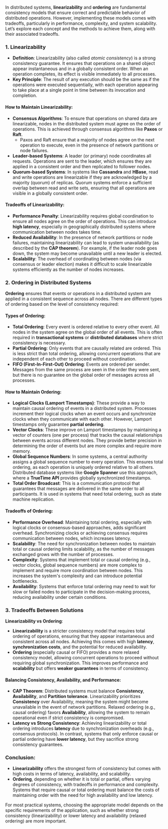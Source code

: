In distributed systems, **linearizability** and **ordering** are fundamental consistency models that ensure correct and predictable behavior of distributed operations. However, implementing these models comes with tradeoffs, particularly in performance, complexity, and system scalability. Let’s explore each concept and the methods to achieve them, along with their associated tradeoffs.

### 1. **Linearizability**
   - **Definition**: Linearizability (also called *atomic consistency*) is a strong consistency guarantee. It ensures that operations on a shared object appear instantaneous and in a globally consistent order. When an operation completes, its effect is visible immediately to all processes.
   - **Key Principle**: The result of any execution should be the same as if the operations were executed sequentially, with each operation appearing to take place at a single point in time between its invocation and completion.

   #### How to Maintain Linearizability:
   - **Consensus Algorithms**: To ensure that operations on shared data are linearizable, nodes in the distributed system must agree on the order of operations. This is achieved through consensus algorithms like **Paxos** or **Raft**.
     - Paxos and Raft ensure that a majority of nodes agree on the next operation to execute, even in the presence of network partitions or node failures.
   - **Leader-based Systems**: A leader (or primary) node coordinates all requests. Operations are sent to the leader, which ensures they are applied in a consistent order and then replicated to follower nodes.
   - **Quorum-based Systems**: In systems like **Cassandra** and **HBase**, read and write operations are linearizable if they are acknowledged by a majority (quorum) of replicas. Quorum systems enforce a sufficient overlap between read and write sets, ensuring that all operations are visible in a globally consistent order.

   #### Tradeoffs of Linearizability:
   - **Performance Penalty**: Linearizability requires global coordination to ensure all nodes agree on the order of operations. This can introduce **high latency**, especially in geographically distributed systems where communication between nodes takes time.
   - **Reduced Availability**: In the presence of network partitions or node failures, maintaining linearizability can lead to system unavailability (as described by the **CAP theorem**). For example, if the leader node goes down, the system may become unavailable until a new leader is elected.
   - **Scalability**: The overhead of coordinating between nodes (via consensus or leader election) makes it difficult to scale linearizable systems efficiently as the number of nodes increases.

### 2. **Ordering in Distributed Systems**
   **Ordering** ensures that events or operations in a distributed system are applied in a consistent sequence across all nodes. There are different types of ordering based on the level of consistency required:

   #### Types of Ordering:
   - **Total Ordering**: Every event is ordered relative to every other event. All nodes in the system agree on the global order of all events. This is often required in **transactional systems** or **distributed databases** where strict consistency is necessary.
   - **Partial Ordering**: Only events that are causally related are ordered. This is less strict than total ordering, allowing concurrent operations that are independent of each other to proceed without coordination.
   - **FIFO (First-In-First-Out) Ordering**: Events are ordered per sender. Messages from the same process are seen in the order they were sent, but there is no guarantee on the global order of messages across all processes.

   #### How to Maintain Ordering:
   - **Logical Clocks (Lamport Timestamps)**: These provide a way to maintain causal ordering of events in a distributed system. Processes increment their logical clocks when an event occurs and synchronize clocks when they communicate with each other. However, Lamport timestamps only guarantee **partial ordering**.
   - **Vector Clocks**: These improve on Lamport timestamps by maintaining a vector of counters (one per process) that tracks the causal relationships between events across different nodes. They provide better precision in determining the order of events but are more complex and require more memory.
   - **Global Sequence Numbers**: In some systems, a central authority assigns a global sequence number to every operation. This ensures total ordering, as each operation is uniquely ordered relative to all others. Distributed database systems like **Google Spanner** use this approach, where a **TrueTime API** provides globally synchronized timestamps.
   - **Total Order Broadcast**: This is a communication protocol that guarantees that messages are delivered in the same order to all participants. It is used in systems that need total ordering, such as state machine replication.

   #### Tradeoffs of Ordering:
   - **Performance Overhead**: Maintaining total ordering, especially with logical clocks or consensus-based approaches, adds significant overhead. Synchronizing clocks or achieving consensus requires communication between nodes, which increases latency.
   - **Scalability**: The need for synchronization between nodes to maintain total or causal ordering limits scalability, as the number of messages exchanged grows with the number of processes.
   - **Complexity**: Systems that implement total or causal ordering (e.g., vector clocks, global sequence numbers) are more complex to implement and require more coordination between nodes. This increases the system's complexity and can introduce potential bottlenecks.
   - **Availability**: Systems that enforce total ordering may need to wait for slow or failed nodes to participate in the decision-making process, reducing availability under certain conditions.

### 3. **Tradeoffs Between Solutions**
   
   **Linearizability vs Ordering**:
   - **Linearizability** is a stricter consistency model that requires total ordering of operations, ensuring that they appear instantaneous and consistent across all nodes. Achieving this comes with high **latency**, **synchronization costs**, and the potential for reduced availability.
   - **Ordering** (especially causal or FIFO) provides a more relaxed consistency model, allowing concurrent operations to proceed without requiring global synchronization. This improves performance and **scalability** but offers **weaker guarantees** in terms of consistency.

#### Balancing Consistency, Availability, and Performance:
   - **CAP Theorem**: Distributed systems must balance **Consistency**, **Availability**, and **Partition tolerance**. Linearizability prioritizes **Consistency** over Availability, meaning the system might become unavailable in the event of network partitions. Relaxed ordering (e.g., causal ordering) favors **Availability**, allowing the system to remain operational even if strict consistency is compromised.
   - **Latency vs Strong Consistency**: Achieving linearizability or total ordering introduces **latency** due to synchronization overheads (e.g., consensus protocols). In contrast, systems that only enforce causal or partial ordering have **lower latency**, but they sacrifice strong consistency guarantees.

### Conclusion:
- **Linearizability** offers the strongest form of consistency but comes with high costs in terms of latency, availability, and scalability.
- **Ordering**, depending on whether it is total or partial, offers varying degrees of consistency, with tradeoffs in performance and complexity. Systems that require causal or total ordering must balance the costs of maintaining order with the need for high availability and low latency.

For most practical systems, choosing the appropriate model depends on the specific requirements of the application, such as whether strong consistency (linearizability) or lower latency and availability (relaxed ordering) are more important.

